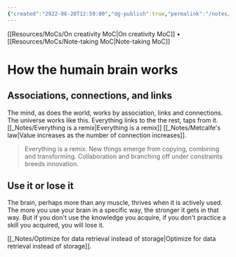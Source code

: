 ```yaml
---
{"created":"2922-06-28T12:59:00","dg-publish":true,"permalink":"/notes/how-the-humain-brain-works/","dgPassFrontmatter":true,"updated":"2024-12-22T16:23:56.240+01:00"}
---
```


 [[Resources/MoCs/On creativity MoC\|On creativity MoC]] • [[Resources/MoCs/Note-taking MoC\|Note-taking MoC]]
# How the humain brain works
## Associations, connections, and links
The mind, as does the world, works by association, links and connections.
The universe works like this. Everything links to the the rest, taps from it. [[_Notes/Everything is a remix\|Everything is a remix]]
[[_Notes/Metcalfe's law\|Value increases as the number of connection increases]].

> Everything is a remix. New things emerge from copying, combining and transforming.
> Collaboration and branching off under constraints breeds innovation.

## Use it or lose it
The brain, perhaps more than any muscle, thrives when it is actively used. The more you use your brain in a specific way, the stronger it gets in that way. But if you don't use the knowledge you acquire, if you don't practice a skill you acquired, you will lose it.

[[_Notes/Optimize for data retrieval instead of storage\|Optimize for data retrieval instead of storage]].
